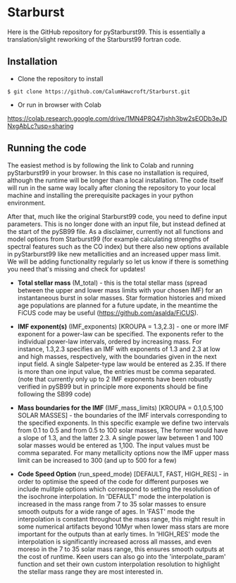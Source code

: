 # Starburst
Here is the GitHub repository for pyStarburst99. This is essentially a translation/slight reworking of the Starburst99 fortran code. 

## Installation
* Clone the repository to install
```
$ git clone https://github.com/CalumHawcroft/Starburst.git
```

* Or run in browser with Colab

https://colab.research.google.com/drive/1MN4P8Q47jshh3bw2sEODb3eJDNxgAbLc?usp=sharing

## Running the code
The easiest method is by following the link to Colab and running pyStarburst99 in your browser. In this case no installation is required, although the runtime will be longer than a local installation. The code itself will run in the same way locally after cloning the repository to your local machine and installing the prerequisite packages in your python environment.

After that, much like the original Starburst99 code, you need to define input parameters. This is no longer done with an input file, but instead defined at the start of the pySB99 file. As a disclaimer, currently not all functions and model options from Starburst99 (for example calculating strengths of spectral features such as the CO index) but there also new options available in pyStarburst99 like new metallicities and an increased upper mass limit. We will be adding functionality regularly so let us know if there is something you need that's missing and check for updates!

* **Total stellar mass** (M_total) - this is the total stellar mass (spread between the upper and lower mass limits with your chosen IMF) for an instantaneous burst in solar masses. Star formation histories and mixed age populations are planned for a future update, in the meantime the FiCUS code may be useful (https://github.com/asalda/FiCUS).

* **IMF exponent(s)** (IMF_exponents) [KROUPA = 1.3,2.3] - one or more IMF exponent for a power-law can be specified. The exponents refer to the individual power-law intervals, ordered by increasing mass. For instance, 1.3,2.3 specifies an IMF with exponents of 1.3 and 2.3 at low and high masses, respectively, with the boundaries given in the next input field. A single Salpeter-type law would be entered as 2.35. If there is more than one input value, the entries must be comma separated. (note that currently only up to 2 IMF exponents have been robustly verified in pySB99 but in principle more exponents should be fine following the SB99 code)

* **Mass boundaries for the IMF** (IMF_mass_limits) [KROUPA = 0.1,0.5,100 SOLAR MASSES] - the boundaries of the IMF intervals corresponding to the specified exponents. In this specific example we define two intervals from 0.1 to 0.5 and from 0.5 to 100 solar masses, The former would have a slope of 1.3, and the latter 2.3. A single power law between 1 and 100 solar masses would be entered as 1,100. The input values must be comma separated. For many metallicity options now the IMF upper mass limit can be increased to 300 (and up to 500 for a few)

* **Code Speed Option** (run_speed_mode) [DEFAULT, FAST, HIGH_RES] - in order to optimise the speed of the code for different purposes we include mulitple options which correspond to setting the resolution of the isochrone interpolation. 
In 'DEFAULT' mode the interpolation is increased in the mass range from 7 to 35 solar masses to ensure smooth outputs for a wide range of ages. 
In 'FAST' mode the interpolation is constant throughout the mass range, this might result in some numerical artifacts beyond 10Myr when lower mass stars are more important for the outputs than at early times. 
In 'HIGH_RES' mode the interpolation is significantly increased across all masses, and even moreso in the 7 to 35 solar mass range, this ensures smooth outputs at the cost of runtime.
Keen users can also go into the 'interpolate_param' function and set their own custom interpolation resolution to highlight the stellar mass range they are most interested in.



